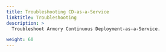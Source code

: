 ```yaml
---
title: Troubleshooting CD-as-a-Service
linktitle: Troubleshooting
description: >
  Troubleshoot Armory Continuous Deployment-as-a-Service.

weight: 60
---
```


